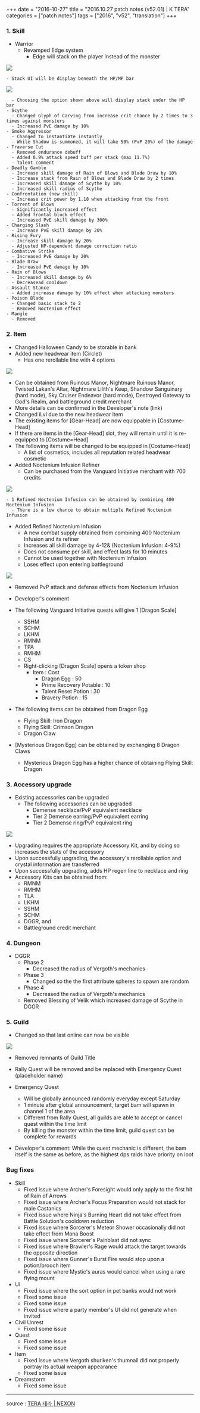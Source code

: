 +++
date = "2016-10-27"
title = "2016.10.27 patch notes (v52.01) | K TERA"
categories = ["patch notes"]
tags = ["2016", "v52", "translation"]
+++

### 1. Skill
- Warrior
  - Revamped Edge system
    - Edge will stack on the player instead of the monster

![](https://seraphinush-gaming.github.io/mysterium/images/patch/v52-01_1.png)

    - Stack UI will be display beneath the HP/MP bar

![](https://seraphinush-gaming.github.io/mysterium/images/patch/v52-01_2.png)

      - Choosing the option shown above will display stack under the HP bar
    - Scythe
      - Changed Glyph of Carving from increase crit chance by 2 times to 3 times against monsters
      - Increased PvE damage by 10%
    - Smoke Aggressor
      - Changed to instantiate instantly
      - While Shadow is summoned, it will take 50% (PvP 20%) of the damage
    - Traverse Cut
      - Removed endurance debuff
      - Added 0.9% attack speed buff per stack (max 11.7%)
      - Talent comment
    - Deadly Gamble
      - Increase skill damage of Rain of Blows and Blade Draw by 10%
      - Increase stack from Rain of Blows and Blade Draw by 2 times
      - Increased skill damage of Scythe by 10%
      - Increased skill radius of Scythe
    - Confrontation (new skill)
      - Increase crit power by 1.18 when attacking from the front
    - Torrent of Blows
      - Significantly increased effect
      - Added frontal block effect
      - Increased PvE skill damage by 300%
    - Charging Slash
      - Increase PvE skill damage by 20%
    - Rising Fury
      - Increase skill damage by 20%
      - Adjusted HP-dependent damage correction ratio
    - Combative Strike
      - Increased PvE damage by 20%
    - Blade Draw
      - Increased PvE damage by 10%
    - Rain of Blows
      - Increased skill damage by 6%
      - Decreasead cooldown
    - Assault Stance
      - Added increase damage by 10% effect when attacking monsters
    - Poison Blade
      - Changed basic stack to 2
      - Removed Noctenium effect
    - Mangle
      - Removed

### 2. Item
- Changed Halloween Candy to be storable in bank
- Added new headwear item (Circlet)
  - Has one rerollable line with 4 options

![](https://seraphinush-gaming.github.io/mysterium/images/patch/v52-01_3.png)

  - Can be obtained from Ruinous Manor, Nightmare Ruinous Manor, Twisted Lakan's Altar, Nightmare Lilith's Keep, Shandow Sanguinary (hard mode), Sky Cruiser Endeavor (hard mode), Destroyed Gateway to God's Realm, and battleground credit merchant
  - More details can be confirmed in the Developer's note (link)
  - Changed iLvl due to the new headwear item
  - The existing items for [Gear-Head] are now equippable in [Costume-Head]
  - If there are items in the [Gear-Head] slot, they will remain until it is re-equipped to [Costume=Head]
  - The following items will be changed to be equipped in [Costume-Head]
    - A list of cosmetics, includes all reputation related headwear cosmetic
  - Added Noctenium Infusion Refiner
    - Can be purchased from the Vanguard Initiative merchant with 700 credits

![](https://seraphinush-gaming.github.io/mysterium/images/patch/v52-01_4.png)

    - 1 Refined Noctenium Infusion can be obtained by combining 400 Noctenium Infusion
      - There is a low chance to obtain multiple Refined Noctenium Infusion
  - Added Refined Noctenium Infusion
    - A new combat supply obtained from combining 400 Noctenium Infusion and its refiner
    - Increases all skill damage by 4-12& (Noctenium Infusion: 4-9%)
    - Does not consume per skill, and effect lasts for 10 minutes
    - Cannot be used together with Noctenium Infusion
    - Loses effect upon entering battleground

![](https://seraphinush-gaming.github.io/mysterium/images/patch/v52-01_5.png)

  - Removed PvP attack and defense effects from Noctenium Infusion

  - Developer's comment

  - The following Vanguard Initiative quests will give 1 [Dragon Scale]
      - SSHM
      - SCHM
      - LKHM
      - RMNM
      - TPA
      - RMHM
      - CS
    - Right-clicking [Dragon Scale] opens a token shop
      - Item : Cost
        - Dragon Egg : 50
        - Prime Recovery Potable : 10
        - Talent Reset Potion : 30
        - Bravery Potion : 15
  - The following items can be obtained from Dragon Egg
      - Flying Skill: Iron Dragon
      - Flying Skill: Crimson Dragon
      - Dragon Claw
  - [Mysterious Dragon Egg] can be obtained by exchanging 8 Dragon Claws
    - Mysterious Dragon Egg has a higher chance of obtaining Flying Skill: Dragon

### 3. Accessory upgrade
- Existing accessories can be upgraded
  - The following accessories can be upgraded
    - Demense necklace/PvP equivalent necklace
    - Tier 2 Demense earring/PvP equivalent earring
    - Tier 2 Demense ring/PvP equivalent ring

![](https://seraphinush-gaming.github.io/mysterium/images/patch/v52-01_6.png)

  - Upgrading requires the appropriate Accessory Kit, and by doing so increases the stats of the accessory
  - Upon successfully upgrading, the accessory's rerollable option and crystal information are transferred
  - Upon successfully upgrading, adds HP regen line to necklace and ring
  - Accessory Kits can be obtained from:
    - RMNM
    - RMHM
    - TLA
    - LKHM
    - SSHM
    - SCHM
    - DGGR, and
    - Battleground credit merchant

### 4. Dungeon
- DGGR
  - Phase 2
    - Decreased the radius of Vergoth's mechanics
  - Phase 3
    - Changed so the the first attribute spheres to spawn are random
  - Phase 4
    - Decreased the radius of Vergoth's mechanics
  - Removed Blessing of Velik which increased damage of Scythe in DGGR

### 5. Guild
- Changed so that last online can now be visible

![](https://seraphinush-gaming.github.io/mysterium/images/patch/v52-01_7.png)

- Removed remnants of Guild Title
- Rally Quest will be removed and be replaced with Emergency Quest (placeholder name)
- Emergency Quest
  - Will be globally announced randomly everyday except Saturday
  - 1 minute after global announcement, target bam will spawn in channel 1 of the area
  - Different from Rally Quest, all guilds are able to accept or cancel quest within the time limit
  - By killing the monster within the time limit, guild quest can be complete for rewards

- Developer's comment: While the quest mechanic is different, the bam itself is the same as before, as the highest dps raids have priority on loot

### Bug fixes
- Skill
  - Fixed issue where Archer's Foresight would only apply to the first hit of Rain of Arrows
  - Fixed issue where Archer's Focus Preparation would not stack for male Castanics
  - Fixed issue where Ninja's Burning Heart did not take effect from Battle Solution's cooldown reduction
  - Fixed issue where Sorcerer's Meteor Shower occasionally did not take effect from Mana Boost
  - Fixed issue where Sorcerer's Painblast did not sync
  - Fixed issue where Brawler's Rage would attack the target towards the opposite direction
  - Fixed issue where Gunner's Burst Fire would stop upon a potion/brooch item
  - Fixed issue where Mystic's auras would cancel when using a rare flying mount
- UI
  - Fixed issue where the sort option in pet banks would not work
  - Fixed some issue
  - Fixed some issue
  - Fixed issue where a party member's UI did not generate when invited
- Civil Unrest
  - Fixed some issue
- Quest
  - Fixed some issue
  - Fixed some issue
- Item
  - Fixed issue where Vergoth shuriken's thumnail did not properly portray its actual weapon appearance
  - Fixed some issue
- Dreamstorm
  - Fixed some issue

----

source : [TERA 테라 | NEXON](http://tera.nexon.com/news/update/view.aspx?n4articlesn=)

